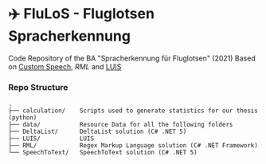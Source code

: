 # ✈️ FluLoS - Fluglotsen Spracherkennung

Code Repository of the BA "Spracherkennung für Fluglotsen" (2021)
Based on [Custom Speech](https://speech.microsoft.com/customspeech), *RML* and [LUIS](https://luis.ai)

### Repo Structure
```
.
├── calculation/    Scripts used to generate statistics for our thesis (python)
├── data/           Resource Data for all the following folders
├── DeltaList/      DeltaList solution (C# .NET 5)
├── LUIS/           LUIS
├── RML/            Regex Markup Language solution (C# .NET Framework)
└── SpeechToText/   SpeechToText solution (C# .NET 5)
```

<!--
# Contributors
![](https://avatars.githubusercontent.com/u/78963050?s=20) vettaioa
![](https://avatars.githubusercontent.com/u/40953430?s=20) hauptpas
-->